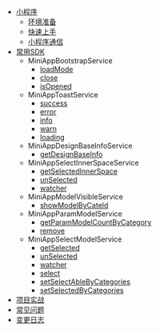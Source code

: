 - [小程序](/mini-app/index.md)
    - [环境准备](/mini-app/front-work/index.md)
    - [快速上手](/mini-app/quick-start/accessGuide.md)
    - [小程序通信](/mini-app/quick-start/communication.md)
- [常用SDK](/custom-sdk/MiniAppSelectModelService.md)
    - MiniAppBootstrapService
        - [loadMode](/custom-sdk/MiniAppBootstrapService/loadMode.md)
        - [close](/custom-sdk/MiniAppBootstrapService/close.md)
        - [isOpened](/custom-sdk/MiniAppBootstrapService/isOpened.md)
    - MiniAppToastService
        - [success](/custom-sdk/MiniAppToastService/success.md)
        - [error](/custom-sdk/MiniAppToastService/error.md)
        - [info](/custom-sdk/MiniAppToastService/info.md)
        - [warn](/custom-sdk/MiniAppToastService/warn.md)
        - [loading](/custom-sdk/MiniAppToastService/loading.md)
    - MiniAppDesignBaseInfoService
        - [getDesignBaseInfo](/custom-sdk/MiniAppDesignBaseInfoService/getDesignBaseInfo.md)
    - MiniAppSelectInnerSpaceService
        - [getSelectedInnerSpace](/custom-sdk/MiniAppSelectInnerSpaceService/getSelectedInnerSpace.md)
        - [unSelected](/custom-sdk/MiniAppSelectInnerSpaceService/unSelected.md)
        - [watcher](/custom-sdk/MiniAppSelectInnerSpaceService/watcher.md)
    - MiniAppModelVisibleService
        - [showModelByCateId](/custom-sdk/MiniAppModelVisibleService/showModelByCateId.md)
    - MiniAppParamModelService
        - [getParamModelCountByCategory](/custom-sdk/MiniAppParamModelService/getParamModelCountByCategory.md)
        - [remove](/custom-sdk/MiniAppParamModelService/remove.md)
    - MiniAppSelectModelService
        - [getSelected](/custom-sdk/MiniAppSelectModelService/getSelected.md)
        - [unSelected](/custom-sdk/MiniAppSelectModelService/unSelected.md)
        - [watcher](/custom-sdk/MiniAppSelectModelService/watcher.md)
        - [select](/custom-sdk/MiniAppSelectModelService/select.md)
        - [setSelectAbleByCategories](/custom-sdk/MiniAppSelectModelService/setSelectAbleByCategories.md)
        - [setSelectedByCategories](/custom-sdk/MiniAppSelectModelService/setSelectedByCategories.md)
- [项目实战](/a)
- [常见问题](/question/index.md)
- [变更日志](/change-log/index.md)
<!-- - [开发](README.md) -->
